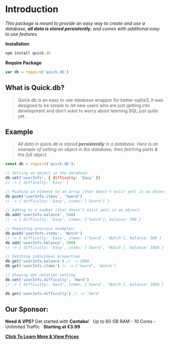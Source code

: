 # Introduction

_This package is meant to provide an easy way to create and use a database, **all data is stored persistently**, and comes with additional easy to use features._

**Installation**

```ruby
npm install quick.db
```

**Require Package**

```javascript
var db = require('quick.db')
```

## What is Quick.db?

> Quick.db is an easy to use database wrapper for better-sqlite3, it was designed to be simple to let new users who are just getting into development and don't want to worry about learning SQL just quite yet.

## Example

> _All data in quick.db is stored **persistently** in a database. Here is an example of setting an object in the database, then fetching parts & the full object._

```javascript
const db = require('quick.db');

// Setting an object in the database:
db.set('userInfo', { difficulty: 'Easy' })
// -> { difficulty: 'Easy' }

// Pushing an element to an array (that doesn't exist yet) in an object:
db.push('userInfo.items', 'Sword')
// -> { difficulty: 'Easy', items: ['Sword'] }

// Adding to a number (that doesn't exist yet) in an object:
db.add('userInfo.balance', 500)
// -> { difficulty: 'Easy', items: ['Sword'], balance: 500 }

// Repeating previous examples:
db.push('userInfo.items', 'Watch')
// -> { difficulty: 'Easy', items: ['Sword', 'Watch'], balance: 500 }
db.add('userInfo.balance', 500)
// -> { difficulty: 'Easy', items: ['Sword', 'Watch'], balance: 1000 }

// Fetching individual properties
db.get('userInfo.balance') // -> 1000
db.get('userInfo.items') // -> ['Sword', 'Watch']

// Showing dot notation setting
db.set('userInfo.difficulty', 'Hard')
// -> { difficulty: 'Hard', items: ['Sword', 'Watch'], balance: 1000 }

db.get('userInfo.difficulty') // -> 'Hard'
```

## Our Sponsor:

**Need A VPS?** Get started with **Contabo**!   Up to 60 GB RAM - 10 Cores - Unlimited Traffic   **Starting at €3.99**  

[**Click To Learn More & View Prices**](http://www.anrdoezrs.net/click-9103034-12740668)

